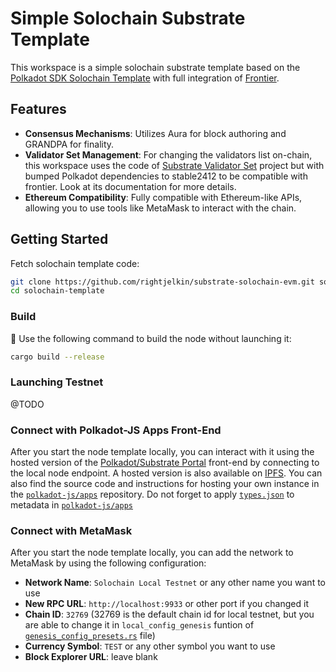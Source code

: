 # Simple Solochain Substrate Template

This workspace is a simple solochain substrate template based on the [Polkadot SDK Solochain Template](https://github.com/paritytech/polkadot-sdk-solochain-template) with full integration of [Frontier](https://github.com/polkadot-evm/frontier).

## Features

- **Consensus Mechanisms**: Utilizes Aura for block authoring and GRANDPA for finality.
- **Validator Set Management**: For changing the validators list on-chain, this workspace uses the code of [Substrate Validator Set](https://github.com/web3gautam/substrate-validator-set) project but with bumped Polkadot dependencies to stable2412 to be compatible with frontier. Look at its documentation for more details.
- **Ethereum Compatibility**: Fully compatible with Ethereum-like APIs, allowing you to use tools like MetaMask to interact with the chain.

## Getting Started

Fetch solochain template code:

```sh
git clone https://github.com/rightjelkin/substrate-solochain-evm.git solochain-template
cd solochain-template
```

### Build

🔨 Use the following command to build the node without launching it:

```sh
cargo build --release
```

### Launching Testnet

@TODO

### Connect with Polkadot-JS Apps Front-End

After you start the node template locally, you can interact with it using the hosted version of the [Polkadot/Substrate Portal](https://polkadot.js.org/apps/#/explorer?rpc=ws://localhost:9944) front-end by connecting to the local node endpoint. A hosted version is also available on [IPFS](https://dotapps.io/). You can also find the source code and instructions for hosting your own instance in the [`polkadot-js/apps`](https://github.com/polkadot-js/apps) repository. Do not forget to apply [`types.json`](./types.json) to metadata in [`polkadot-js/apps`](https://dotapps.io/)

### Connect with MetaMask

After you start the node template locally, you can add the network to MetaMask by using the following configuration:

- **Network Name**: `Solochain Local Testnet` or any other name you want to use
- **New RPC URL**: `http://localhost:9933` or other port if you changed it
- **Chain ID**: `32769` (32769 is the default chain id for local testnet, but you are able to change it in `local_config_genesis` funtion of [`genesis_config_presets.rs`](./runtime/src/genesis_config_presets.rs) file)
- **Currency Symbol**: `TEST` or any other symbol you want to use
- **Block Explorer URL**: leave blank
